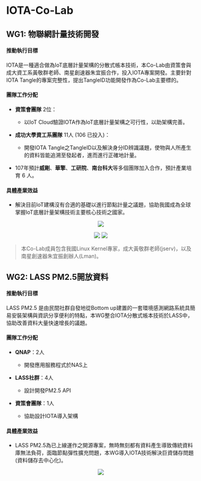 # IOTA-Co-Lab

## WG1: 物聯網計量技術開發 

#### 推動執行目標
IOTA是一種適合做為IoT底層計量架構的分散式帳本技術，本Co-Lab由資策會與成大資工系黃敬群老師、南星創速器朱宜振合作，投入IOTA專案開發。主要針對 IOTA Tangle的專案完整性，提出TangleID功能開發作為Co-Lab主要標的。

#### 團隊工作分配

* <b>資策會團隊</b> 2位：
  * 以IoT Cloud驗證IOTA作為IoT底層計量架構之可行性，以助架構完善。

* <b>成功大學資工系團隊</b> 11人 (106 已投入)：
  * 開發IOTA Tangle之TangleID以及解決身分ID辨識議題，使物與人所產生的資料皆能追溯至發起者，進而進行正確地計量。

* 107年預計<b>威剛</b>、<b>華擎</b>、<b>工研院</b>、<b>南台科大</b>等多個團隊加入合作，預計產業培育 6 人。


#### 具體產業效益
* 解決目前IoT建構沒有合適的基礎以進行節點計量之議題，協助我國成為全球掌握IoT底層計量架構技術主要核心技術之國家。

<p align="center">
  <img src="https://github.com/twoss-io/IOTA-Co-Lab/blob/master/img/iota_intro1.png">
</p>

<p align="center">
  <img src="https://github.com/twoss-io/IOTA-Co-Lab/blob/master/img/iota_intro2.png">
  <img src="https://github.com/twoss-io/IOTA-Co-Lab/blob/master/img/iota_intro3.png">
</p>

> 本Co-Lab成員包含我國Linux Kernel專家，成大黃敬群老師(jserv)，以及南星創速器朱宜振創辦人(Lman)。

## WG2: LASS PM2.5開放資料

#### 推動執行目標
LASS PM2.5 是由民間社群自發地從Bottom up建置的一套環境感測網路系統具簡易安裝架構與資訊分享便利的特點，本WG整合IOTA分散式帳本技術於LASS中，協助改善資料大量快速增長的議題。

#### 團隊工作分配

* <b>QNAP</b>：2人
  * 開發應用服務程式於NAS上
 
* <b>LASS社群</b>：4人
  * 設計開發PM2.5 API
 
* <b>資策會團隊</b>：1人
  * 協助設計IOTA導入架構

#### 具體產業效益
* LASS PM2.5為已上線運作之開源專案，無時無刻都有資料產生導致傳統資料庫無法負荷，面臨節點彈性擴充問題，本WG導入IOTA技術解決巨資儲存問題(資料儲存去中心化)。

<p align="center">
  <img src="https://github.com/twoss-io/IOTA-Co-Lab/blob/master/img/iota_intro4.png">
</p>

